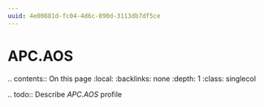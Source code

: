 ```yaml
---
uuid: 4e00881d-fc04-4d6c-890d-3113db7df5ce
---
```



# APC.AOS

.. contents:: On this page
    :local:
    :backlinks: none
    :depth: 1
    :class: singlecol

.. todo::
    Describe *APC.AOS* profile

